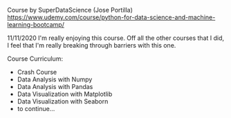 Course by SuperDataScience (Jose Portilla) https://www.udemy.com/course/python-for-data-science-and-machine-learning-bootcamp/

11/11/2020
I'm really enjoying this course. Off all the other courses that I did, I feel that I'm really breaking through barriers with this one.

Course Curriculum:
  - Crash Course
  - Data Analysis with Numpy
  - Data Analysis with Pandas
  - Data Visualization with Matplotlib
  - Data Visualization with Seaborn
  - to continue...
